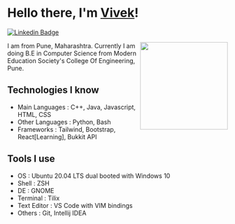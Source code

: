 <h1>Hello there, I'm <a href="https://www.vivekalhat.ml">Vivek</a>!</h1>

[![Linkedin Badge](https://img.shields.io/badge/-LinkedIn-blue?style=flat-square&logo=Linkedin&logoColor=white&link=https://www.linkedin.com/in/seong-yun-byeon-8183a8113/)](https://www.linkedin.com/in/vivekalhat)

<img align='right' src='https://media2.giphy.com/media/du3J3cXyzhj75IOgvA/giphy.gif' width='200"'>

I am from Pune, Maharashtra. Currently I am doing B.E in Computer Science from Modern Education Society's College Of Engineering, Pune.

## Technologies I know

- Main Languages : C++, Java, Javascript, HTML, CSS
- Other Languages : Python, Bash
- Frameworks : Tailwind, Bootstrap, React[Learning], Bukkit API

## Tools I use

- OS : Ubuntu 20.04 LTS dual booted with Windows 10
- Shell : ZSH
- DE : GNOME
- Terminal : Tilix
- Text Editor : VS Code with VIM bindings
- Others : Git, Intellij IDEA
